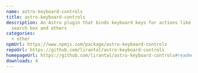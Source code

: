 ```yaml
---
name: astro-keyboard-controls
title: astro-keyboard-controls
description: An Astro plugin that binds keyboard keys for actions like focus on
  search box and others
categories:
  - other
npmUrl: https://www.npmjs.com/package/astro-keyboard-controls
repoUrl: https://github.com/lirantal/astro-keyboard-controls
homepageUrl: https://github.com/lirantal/astro-keyboard-controls#readme
downloads: 4
---
```


